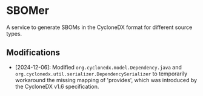 # SBOMer

A service to generate SBOMs in the CycloneDX format for different source types.

## Modifications
- [2024-12-06]: Modified `org.cyclonedx.model.Dependency.java` and `org.cyclonedx.util.serializer.DependencySerializer` to temporarily workaround the missing mapping of 'provides', which was introduced by the CycloneDX v1.6 specification.
